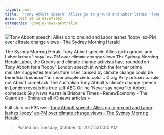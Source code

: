 ```yaml
---
layout: post
title:  "Tony Abbott speech: Allies go to ground and Labor lashes 'loopy' ex-PM over climate change views - The Sydney Morning Herald"
date: 2017-10-10 05:07:00Z
categories: google-news-australia
---
```


![Tony Abbott speech: Allies go to ground and Labor lashes 'loopy' ex-PM over climate change views - The Sydney Morning Herald](http://www.smh.com.au/content/dam/images/g/y/k/t/c/4/image.related.articleLeadwide.620x349.gyxug8.png/1507613893828.jpg)

The Sydney Morning Herald Tony Abbott speech: Allies go to ground and Labor lashes 'loopy' ex-PM over climate change views The Sydney Morning Herald Labor, the Greens and climate change activists have rounded on Tony Abbott for a "loopy" London speech in which the former prime minister suggested temperature rises caused by climate change could be beneficial because "far more people die in cold ... Craig Kelly refuses to rule out Abbott comeback The Australian Tony Abbott's climate change speech in London reveals his true self ABC Online 'Never say never' to Abbott comeback Sky News Australia Brisbane Times - RenewEconomy - The Guardian - 6minutes all 43 news articles »


Full story on F3News: [Tony Abbott speech: Allies go to ground and Labor lashes 'loopy' ex-PM over climate change views - The Sydney Morning Herald](http://www.f3nws.com/n/bBpV4)

> Posted on: Tuesday, October 10, 2017 5:07:00 AM
